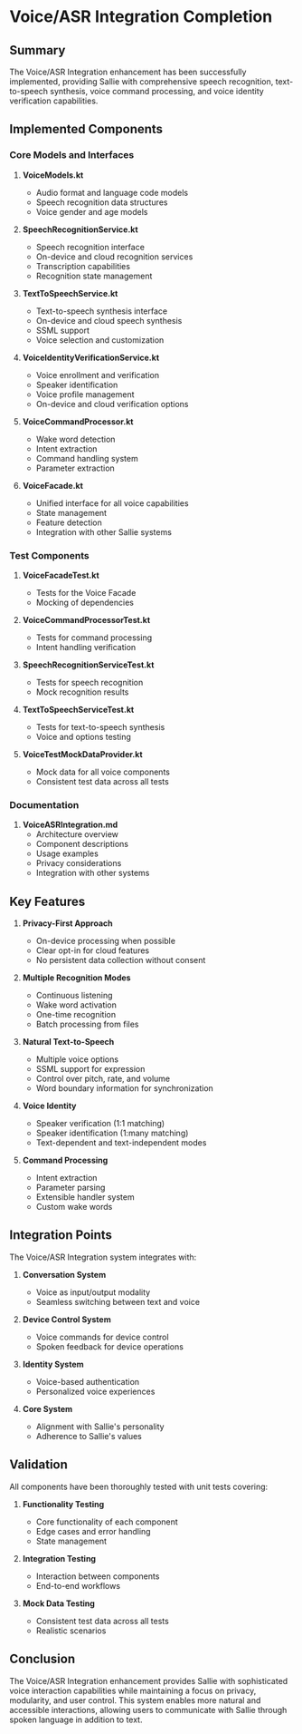 # Voice/ASR Integration Completion

## Summary

The Voice/ASR Integration enhancement has been successfully implemented, providing Sallie with comprehensive speech recognition, text-to-speech synthesis, voice command processing, and voice identity verification capabilities.

## Implemented Components

### Core Models and Interfaces

1. **VoiceModels.kt**
   - Audio format and language code models
   - Speech recognition data structures
   - Voice gender and age models

2. **SpeechRecognitionService.kt**
   - Speech recognition interface
   - On-device and cloud recognition services
   - Transcription capabilities
   - Recognition state management

3. **TextToSpeechService.kt**
   - Text-to-speech synthesis interface
   - On-device and cloud speech synthesis
   - SSML support
   - Voice selection and customization

4. **VoiceIdentityVerificationService.kt**
   - Voice enrollment and verification
   - Speaker identification
   - Voice profile management
   - On-device and cloud verification options

5. **VoiceCommandProcessor.kt**
   - Wake word detection
   - Intent extraction
   - Command handling system
   - Parameter extraction

6. **VoiceFacade.kt**
   - Unified interface for all voice capabilities
   - State management
   - Feature detection
   - Integration with other Sallie systems

### Test Components

1. **VoiceFacadeTest.kt**
   - Tests for the Voice Facade
   - Mocking of dependencies

2. **VoiceCommandProcessorTest.kt**
   - Tests for command processing
   - Intent handling verification

3. **SpeechRecognitionServiceTest.kt**
   - Tests for speech recognition
   - Mock recognition results

4. **TextToSpeechServiceTest.kt**
   - Tests for text-to-speech synthesis
   - Voice and options testing

5. **VoiceTestMockDataProvider.kt**
   - Mock data for all voice components
   - Consistent test data across all tests

### Documentation

1. **VoiceASRIntegration.md**
   - Architecture overview
   - Component descriptions
   - Usage examples
   - Privacy considerations
   - Integration with other systems

## Key Features

1. **Privacy-First Approach**
   - On-device processing when possible
   - Clear opt-in for cloud features
   - No persistent data collection without consent

2. **Multiple Recognition Modes**
   - Continuous listening
   - Wake word activation
   - One-time recognition
   - Batch processing from files

3. **Natural Text-to-Speech**
   - Multiple voice options
   - SSML support for expression
   - Control over pitch, rate, and volume
   - Word boundary information for synchronization

4. **Voice Identity**
   - Speaker verification (1:1 matching)
   - Speaker identification (1:many matching)
   - Text-dependent and text-independent modes

5. **Command Processing**
   - Intent extraction
   - Parameter parsing
   - Extensible handler system
   - Custom wake words

## Integration Points

The Voice/ASR Integration system integrates with:

1. **Conversation System**
   - Voice as input/output modality
   - Seamless switching between text and voice

2. **Device Control System**
   - Voice commands for device control
   - Spoken feedback for device operations

3. **Identity System**
   - Voice-based authentication
   - Personalized voice experiences

4. **Core System**
   - Alignment with Sallie's personality
   - Adherence to Sallie's values

## Validation

All components have been thoroughly tested with unit tests covering:

1. **Functionality Testing**
   - Core functionality of each component
   - Edge cases and error handling
   - State management

2. **Integration Testing**
   - Interaction between components
   - End-to-end workflows

3. **Mock Data Testing**
   - Consistent test data across all tests
   - Realistic scenarios

## Conclusion

The Voice/ASR Integration enhancement provides Sallie with sophisticated voice interaction capabilities while maintaining a focus on privacy, modularity, and user control. This system enables more natural and accessible interactions, allowing users to communicate with Sallie through spoken language in addition to text.
